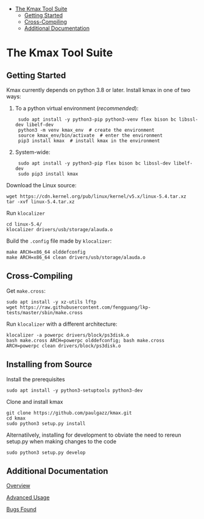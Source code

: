<!-- START doctoc generated TOC please keep comment here to allow auto update -->
<!-- DON'T EDIT THIS SECTION, INSTEAD RE-RUN doctoc TO UPDATE -->


- [The Kmax Tool Suite](#the-kmax-tool-suite)
  - [Getting Started](#getting-started)
  - [Cross-Compiling](#cross-compiling)
  - [Additional Documentation](#additional-documentation)

<!-- END doctoc generated TOC please keep comment here to allow auto update -->


# The Kmax Tool Suite

## Getting Started

Kmax currently depends on python 3.8 or later.  Install kmax in one of two ways:

1. To a python virtual environment (_recommended_):

        sudo apt install -y python3-pip python3-venv flex bison bc libssl-dev libelf-dev
        python3 -m venv kmax_env  # create the environment
        source kmax_env/bin/activate  # enter the environment
        pip3 install kmax  # install kmax in the environment
    
2. System-wide:

        sudo apt install -y python3-pip flex bison bc libssl-dev libelf-dev
        sudo pip3 install kmax

Download the Linux source:

    wget https://cdn.kernel.org/pub/linux/kernel/v5.x/linux-5.4.tar.xz
    tar -xvf linux-5.4.tar.xz

Run `klocalizer`

    cd linux-5.4/
    klocalizer drivers/usb/storage/alauda.o

Build the `.config` file made by `klocalizer`:

    make ARCH=x86_64 olddefconfig
    make ARCH=x86_64 clean drivers/usb/storage/alauda.o

## Cross-Compiling

Get `make.cross`:

    sudo apt install -y xz-utils lftp
    wget https://raw.githubusercontent.com/fengguang/lkp-tests/master/sbin/make.cross

Run `klocalizer` with a different architecture:

    klocalizer -a powerpc drivers/block/ps3disk.o
    bash make.cross ARCH=powerpc olddefconfig; bash make.cross ARCH=powerpc clean drivers/block/ps3disk.o

## Installing from Source

Install the prerequisites

    sudo apt install -y python3-setuptools python3-dev
    
Clone and install kmax

    git clone https://github.com/paulgazz/kmax.git
    cd kmax
    sudo python3 setup.py install

Alternatilvely, installing for development to obviate the need to
rereun setup.py when making changes to the code

    sudo python3 setup.py develop

## Additional Documentation

[Overview](https://github.com/paulgazz/kmax/blob/master/docs/overview.md)

[Advanced Usage](https://github.com/paulgazz/kmax/blob/master/docs/advanced.md)

[Bugs Found](https://github.com/paulgazz/kmax/blob/master/docs/bugs_found.md)
